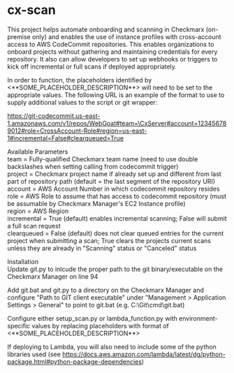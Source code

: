 # cx-scan
This project helps automate onboarding and scanning in Checkmarx (on-premise only) and enables the use of instance profiles with cross-account access to AWS CodeCommit repositories. This enables organizations to onboard projects without gathering and maintaining credentials for every repository. It also can allow developers to set up webhooks or triggers to kick off incremental or full scans if deployed appropriately.

In order to function, the placeholders identified by <\*\*SOME_PLACEHOLDER_DESCRIPTION\*\*> will need to be set to the appropriate values. The following URL is an example of the format to use to supply additional values to the script or git wrapper:

https://git-codecommit.us-east-1.amazonaws.com/v1/repos/WebGoat#team=\CxServer#account=123456789012#role=CrossAccount-Role#region=us-east-1#incremental=False#clearqueued=True

Available Parameters  
team = Fully-qualified Checkmarx team name (need to use double backslashes when setting calling from codecommit trigger)  
project = Checkmarx project name if already set up and different from last part of repository path (default = the last segment of the repository URI)  
account = AWS Account Number in which codecommit repository resides  
role = AWS Role to assume that has access to codecommit repository (must be assumable by Checkmarx Manager's EC2 Instance profile)  
region = AWS Region  
incremental = True (default) enables incremental scanning; False will submit a full scan request  
clearqueued = False (default) does not clear queued entries for the current project when submitting a scan;  True clears the projects current scans unless they are already in "Scanning" status or "Canceled" status  

Installation  
Update git.py to inlcude the proper path to the git binary/executable on the Checkmarx Manager on line 94  

Add git.bat and git.py to a directory on the Checkmarx Manager and configure "Path to GIT client executable" under "Management > Application Settings > General" to point to git.bat (e.g. C:\Git\cmd\git.bat)  

Configure either setup_scan.py or lambda_function.py with environment-specific values by replacing placeholders with format of <\*\*SOME_PLACEHOLDER_DESCRIPTION\*\*>  

If deploying to Lambda, you will also need to include some of the python libraries used (see https://docs.aws.amazon.com/lambda/latest/dg/python-package.html#python-package-dependencies)  
